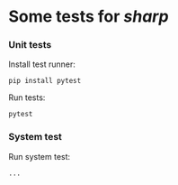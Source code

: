 # Some tests for _sharp_

### Unit tests
Install test runner:
```
pip install pytest
```

Run tests:
```
pytest
```


### System test

Run system test:
```
...
```
